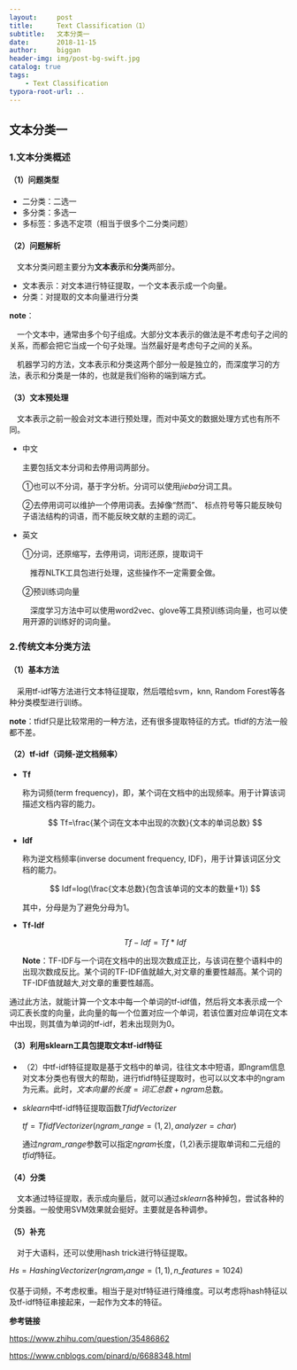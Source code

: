 ```yaml
---
layout:     post
title:      Text Classification（1）
subtitle:   文本分类一
date:       2018-11-15
author:     biggan
header-img: img/post-bg-swift.jpg
catalog: true
tags:
    - Text Classification
typora-root-url: ..
---
```


## 文本分类一

### 1.文本分类概述

#### （1）问题类型

- 二分类：二选一
- 多分类：多选一
- 多标签：多选不定项（相当于很多个二分类问题）

#### （2）问题解析

&emsp;文本分类问题主要分为**文本表示**和**分类**两部分。

- 文本表示：对文本进行特征提取，一个文本表示成一个向量。
- 分类：对提取的文本向量进行分类

**note**：

&emsp;一个文本中，通常由多个句子组成。大部分文本表示的做法是不考虑句子之间的关系，而都会把它当成一个句子处理。当然最好是考虑句子之间的关系。

&emsp;机器学习的方法，文本表示和分类这两个部分一般是独立的，而深度学习的方法，表示和分类是一体的，也就是我们俗称的端到端方式。

#### （3）文本预处理

&emsp;文本表示之前一般会对文本进行预处理，而对中英文的数据处理方式也有所不同。

- 中文

  主要包括文本分词和去停用词两部分。

  ①也可以不分词，基于字分析。分词可以使用$jieba$分词工具。

  ②去停用词可以维护一个停用词表。去掉像“然而”、 标点符号等只能反映句子语法结构的词语，而不能反映文献的主题的词汇。

- 英文

  ①分词，还原缩写，去停用词，词形还原，提取词干

  &emsp;推荐NLTK工具包进行处理，这些操作不一定需要全做。

  ②预训练词向量

  &emsp;深度学习方法中可以使用word2vec、glove等工具预训练词向量，也可以使用开源的训练好的词向量。

### 2.传统文本分类方法

#### （1）基本方法

&emsp;采用tf-idf等方法进行文本特征提取，然后喂给svm，knn, Random Forest等各种分类模型进行训练。

**note**：tfidf只是比较常用的一种方法，还有很多提取特征的方式。tfidf的方法一般都不差。

#### （2）tf-idf（词频-逆文档频率）

- **Tf**

  称为词频(term frequency)，即，某个词在文档中的出现频率。用于计算该词描述文档内容的能力。

  
  $$
  Tf=\frac{某个词在文本中出现的次数}{文本的单词总数}
  $$

- **Idf**

  称为逆文档频率(inverse document frequency, IDF)，用于计算该词区分文档的能力。

  
  $$
  Idf=log(\frac{文本总数}{包含该单词的文本的数量+1})
  $$
  

  其中，分母是为了避免分母为1。

- **Tf-Idf**

  
  $$
  Tf-Idf=Tf*Idf
  $$
  

  **Note**：TF-IDF与一个词在文档中的出现次数成正比，与该词在整个语料中的出现次数成反比。某个词的TF-IDF值就越大,对文章的重要性越高。某个词的TF-IDF值就越大,对文章的重要性越高。

通过此方法，就能计算一个文本中每一个单词的tf-idf值，然后将文本表示成一个词汇表长度的向量，此向量的每一个位置对应一个单词，若该位置对应单词在文本中出现，则其值为单词的tf-idf，若未出现则为0。

#### （3）利用sklearn工具包提取文本tf-idf特征

- （2）中tf-idf特征提取是基于文档中的单词，往往文本中短语，即ngram信息对文本分类也有很大的帮助，进行tfidf特征提取时，也可以以文本中的ngram为元素。此时，$文本向量的长度=词汇总数+ngram$总数。

- $sklearn$中tf-idf特征提取函数$TfidfVectorizer$

  $tf
  = TfidfVectorizer(ngram\_range=(1, 2), analyzer=char)$

  通过$ngram\_range$参数可以指定$ngram$长度，(1,2)表示提取单词和二元组的$tfidf$特征。

#### （4）分类

&emsp;文本通过特征提取，表示成向量后，就可以通过$sklearn$各种掉包，尝试各种的分类器。一般使用SVM效果就会挺好。主要就是各种调参。

#### （5）补充

&emsp;对于大语料，还可以使用hash trick进行特征提取。

$Hs = HashingVectorizer(ngram_range=(1, 1), n\_features = 1024)$

仅基于词频，不考虑权重。相当于是对tf特征进行降维度。可以考虑将hash特征以及tf-idf特征串接起来，一起作为文本的特征。



**参考链接**

https://www.zhihu.com/question/35486862

https://www.cnblogs.com/pinard/p/6688348.html

